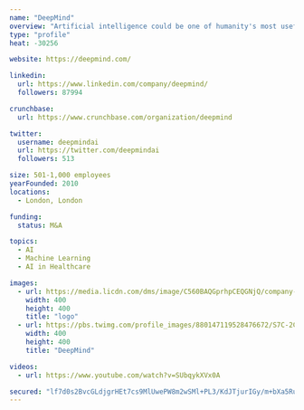 ```yaml
---
name: "DeepMind"
overview: "Artificial intelligence could be one of humanity's most useful inventions. DeepMind aims to build advanced AI to expand our knowledge and find new answers. By solving this one thing, we believe we could help people solve thousands of problems."
type: "profile"
heat: -30256

website: https://deepmind.com/

linkedin:
  url: https://www.linkedin.com/company/deepmind/
  followers: 87994

crunchbase:
  url: https://www.crunchbase.com/organization/deepmind

twitter:
  username: deepmindai
  url: https://twitter.com/deepmindai
  followers: 513

size: 501-1,000 employees
yearFounded: 2010
locations:
  - London, London

funding:
  status: M&A

topics:
  - AI
  - Machine Learning
  - AI in Healthcare

images:
  - url: https://media.licdn.com/dms/image/C560BAQGprhpCEQGNjQ/company-logo_400_400/0?e=1582761600&v=beta&t=ovjHViwSGXezfnO7883jeplhKSvdqWJOFAHXSCuWxHQ
    width: 400
    height: 400
    title: "logo"
  - url: https://pbs.twimg.com/profile_images/880147119528476672/S7C-2C6t_400x400.jpg
    width: 400
    height: 400
    title: "DeepMind"

videos:
  - url: https://www.youtube.com/watch?v=SUbqykXVx0A

secured: "lf7d0s2BvcGLdjgrHEt7cs9MlUwePW8m2wSMl+PL3/KdJTjurIGy/m+bXa5RuWQM1dtKef19pwyOvXtMUHtmLtuJw7docuw1oEOilyNDUW4Hh25HH5actlrP0+EWuFjGJwWKfwpbxP416Q5COnFs58pup977ZmJ5QUyaOszo82WxO4//G7/cEfT8VoHei5gs/PzKEZGm+ffulv2R3Plmu9GsckGJ9K7nuvm+UC8zVrRKf6wZjRtxdZNn6hksr8nVpyyWhIC1Gzjd28pxIw4C0edGoiBLz6brsmNxDbJI4+O1S80OUSFgXGSz78qgHqur;i/gQBd1s+StLjD8CYCYLWQ=="
---
```



